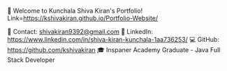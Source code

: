 🚀 Welcome to Kunchala Shiva Kiran's Portfolio! Link=https://kshivakiran.github.io/Portfolio-Website/
  
📧 Contact: shivakiran9392@gmail.com
🔗 LinkedIn: https://www.linkedin.com/in/shiva-kiran-kunchala-1aa736253/
💻 GitHub: https://github.com/kshivakiran
🎓 Inspaner Academy Graduate - Java Full Stack Developer
